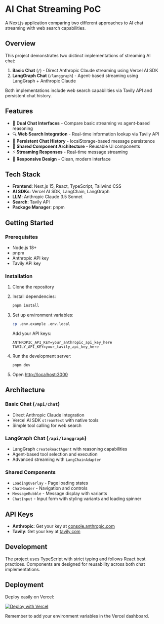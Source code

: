 # AI Chat Streaming PoC

A Next.js application comparing two different approaches to AI chat streaming with web search capabilities.

## Overview

This project demonstrates two distinct implementations of streaming AI chat:

1. **Basic Chat** (`/`) - Direct Anthropic Claude streaming using Vercel AI SDK
2. **LangGraph Chat** (`/langgraph`) - Agent-based streaming using LangGraph + Anthropic Claude

Both implementations include web search capabilities via Tavily API and persistent chat history.

## Features

- 🤖 **Dual Chat Interfaces** - Compare basic streaming vs agent-based reasoning
- 🔍 **Web Search Integration** - Real-time information lookup via Tavily API
- 💾 **Persistent Chat History** - localStorage-based message persistence
- 🎨 **Shared Component Architecture** - Reusable UI components
- ⚡ **Streaming Responses** - Real-time message streaming
- 📱 **Responsive Design** - Clean, modern interface

## Tech Stack

- **Frontend**: Next.js 15, React, TypeScript, Tailwind CSS
- **AI SDKs**: Vercel AI SDK, LangChain, LangGraph
- **LLM**: Anthropic Claude 3.5 Sonnet
- **Search**: Tavily API
- **Package Manager**: pnpm

## Getting Started

### Prerequisites

- Node.js 18+
- pnpm
- Anthropic API key
- Tavily API key

### Installation

1. Clone the repository
2. Install dependencies:
   ```bash
   pnpm install
   ```

3. Set up environment variables:
   ```bash
   cp .env.example .env.local
   ```
   
   Add your API keys:
   ```
   ANTHROPIC_API_KEY=your_anthropic_api_key_here
   TAVILY_API_KEY=your_tavily_api_key_here
   ```

4. Run the development server:
   ```bash
   pnpm dev
   ```

5. Open [http://localhost:3000](http://localhost:3000)

## Architecture

### Basic Chat (`/api/chat`)
- Direct Anthropic Claude integration
- Vercel AI SDK `streamText` with native tools
- Simple tool calling for web search

### LangGraph Chat (`/api/langgraph`)
- LangGraph `createReactAgent` with reasoning capabilities
- Agent-based tool selection and execution
- Advanced streaming with `LangChainAdapter`

### Shared Components
- `LoadingOverlay` - Page loading states
- `ChatHeader` - Navigation and controls
- `MessageBubble` - Message display with variants
- `ChatInput` - Input form with styling variants and loading spinner

## API Keys

- **Anthropic**: Get your key at [console.anthropic.com](https://console.anthropic.com)
- **Tavily**: Get your key at [tavily.com](https://tavily.com)

## Development

The project uses TypeScript with strict typing and follows React best practices. Components are designed for reusability across both chat implementations.

## Deployment

Deploy easily on Vercel:

[![Deploy with Vercel](https://vercel.com/button)](https://vercel.com/new/clone?repository-url=https://github.com/yourusername/streaming-poc)

Remember to add your environment variables in the Vercel dashboard.